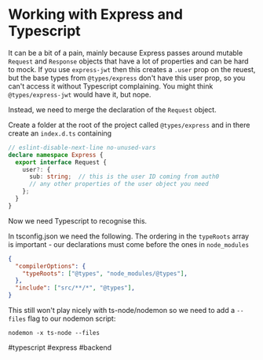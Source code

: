 # Working with Express and Typescript

It can be a bit of a pain, mainly because Express passes around mutable `Request` and `Response` objects that have a lot of properties and can be hard to mock.
If you use `express-jwt` then this creates a `.user` prop on the reuest, but the base types from `@types/express` don't have this user prop, so you can't access it without Typescript complaining.
You might think `@types/express-jwt` would have it, but nope.

Instead, we need to merge the declaration of the `Request` object.

Create a folder at the root of the project called `@types/express` and in there create an `index.d.ts` containing

```typescript
// eslint-disable-next-line no-unused-vars
declare namespace Express {
  export interface Request {
    user?: {
      sub: string;  // this is the user ID coming from auth0
      // any other properties of the user object you need
    };
  }
}
```

Now we need Typescript to recognise this.

In tsconfig.json we need the following. The ordering in the `typeRoots` array is important - our declarations must come before the ones in `node_modules`

```json
{
  "compilerOptions": {
    "typeRoots": ["@types", "node_modules/@types"],
  },
  "include": ["src/**/*", "@types"],
}
```

This still won't play nicely with ts-node/nodemon so we need to add a `--files` flag to our nodemon script:

```
nodemon -x ts-node --files
```

#typescript #express #backend
